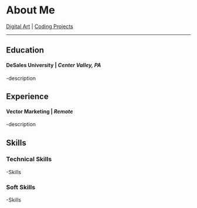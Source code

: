 # About Me

[Digital Art](./another-page.md) | [Coding Projects](./another-page2.md)
* * * 

## Education
#### DeSales University | _Center Valley, PA_
-description

## Experience 
#### Vector Marketing | _Remote_
-description

## Skills
### Technical Skills
-Skills

### Soft Skills
-Skills

